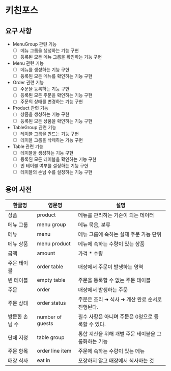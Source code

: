 # 키친포스

## 요구 사항
- MenuGroup 관련 기능
    - [ ] 메뉴 그룹을 생성하는 기능 구현
    - [ ] 등록된 모든 메뉴 그룹을 확인하는 기능 구현

- Menu 관련 기능
    - [ ] 메뉴를 생성하는 기능 구현
    - [ ] 등록된 모든 메뉴를 확인하는 기능 구현

- Order 관련 기능
    - [ ] 주문을 등록하는 기능 구현
    - [ ] 등록된 모든 주문을 확인하는 기능 구현
    - [ ] 주문의 상태를 변경하는 기능 구현

- Product 관련 기능
    - [ ] 상품을 생성하는 기능 구현
    - [ ] 등록된 모든 상품을 확인하는 기능 구현

- TableGroup 관련 기능
    - [ ] 테이블 그룹을 만드는 기능 구현
    - [ ] 테이블 그룹을 삭제하는 기능 구현

- Table 관련 기능
    - [ ] 테이블을 생성하는 기능 구현
    - [ ] 등록된 모든 테이블을 확인하는 기능 구현
    - [ ] 빈 테이블 여부를 설정하는 기능 구현
    - [ ] 테이블의 손님 수를 설정하는 기능 구현

## 용어 사전

| 한글명 | 영문명 | 설명 |
| --- | --- | --- |
| 상품 | product | 메뉴를 관리하는 기준이 되는 데이터 |
| 메뉴 그룹 | menu group | 메뉴 묶음, 분류 |
| 메뉴 | menu | 메뉴 그룹에 속하는 실제 주문 가능 단위 |
| 메뉴 상품 | menu product | 메뉴에 속하는 수량이 있는 상품 |
| 금액 | amount | 가격 * 수량 |
| 주문 테이블 | order table | 매장에서 주문이 발생하는 영역 |
| 빈 테이블 | empty table | 주문을 등록할 수 없는 주문 테이블 |
| 주문 | order | 매장에서 발생하는 주문 |
| 주문 상태 | order status | 주문은 조리 ➜ 식사 ➜ 계산 완료 순서로 진행된다. |
| 방문한 손님 수 | number of guests | 필수 사항은 아니며 주문은 0명으로 등록할 수 있다. |
| 단체 지정 | table group | 통합 계산을 위해 개별 주문 테이블을 그룹화하는 기능 |
| 주문 항목 | order line item | 주문에 속하는 수량이 있는 메뉴 |
| 매장 식사 | eat in | 포장하지 않고 매장에서 식사하는 것 |
